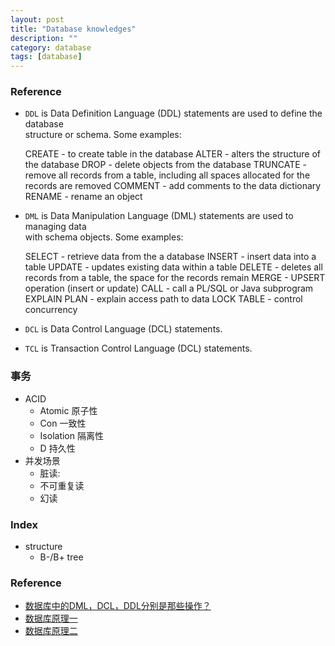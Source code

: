 ```yaml
---
layout: post
title: "Database knowledges"
description: ""
category: database 
tags: [database]
---
```


### Reference
* `DDL` is Data Definition Language (DDL) statements are used to define the database  
  structure or schema. Some examples:  

    CREATE - to create table in the database
    ALTER - alters the structure of the database
    DROP - delete objects from the database
    TRUNCATE - remove all records from a table, including all spaces allocated for the records are removed
    COMMENT - add comments to the data dictionary
    RENAME - rename an object 

* `DML` is Data Manipulation Language (DML) statements are used to managing data  
  with schema objects. Some examples:  

    SELECT - retrieve data from the a database
    INSERT - insert data into a table
    UPDATE - updates existing data within a table
    DELETE - deletes all records from a table, the space for the records remain
    MERGE - UPSERT operation (insert or update)
    CALL - call a PL/SQL or Java subprogram
    EXPLAIN PLAN - explain access path to data
    LOCK TABLE - control concurrency 

* `DCL` is Data Control Language (DCL) statements.
* `TCL` is Transaction Control Language (DCL) statements.

### 事务
* ACID
  + Atomic 原子性
  + Con 一致性
  + Isolation 隔离性
  + D 持久性
* 并发场景
  + 脏读:
  + 不可重复读
  + 幻读

### Index
* structure
  + B-/B+ tree

### Reference
* [数据库中的DML，DCL，DDL分别是那些操作？](http://liyuan2005.iteye.com/blog/209218)
* [数据库原理一](http://blog.jobbole.com/100349)
* [数据库原理二](http://blog.jobbole.com/100349)
